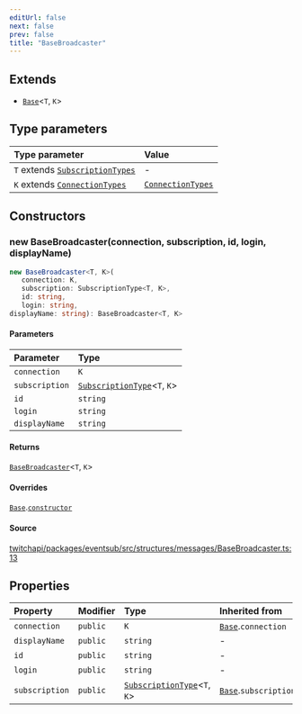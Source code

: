 ```yaml
---
editUrl: false
next: false
prev: false
title: "BaseBroadcaster"
---
```


## Extends

- [`Base`](Base.md)\<`T`, `K`\>

## Type parameters

| Type parameter | Value |
| :------ | :------ |
| `T` extends [`SubscriptionTypes`](../enumerations/SubscriptionTypes.md) | - |
| `K` extends [`ConnectionTypes`](../type-aliases/ConnectionTypes.md) | [`ConnectionTypes`](../type-aliases/ConnectionTypes.md) |

## Constructors

### new BaseBroadcaster(connection, subscription, id, login, displayName)

```ts
new BaseBroadcaster<T, K>(
   connection: K, 
   subscription: SubscriptionType<T, K>, 
   id: string, 
   login: string, 
displayName: string): BaseBroadcaster<T, K>
```

#### Parameters

| Parameter | Type |
| :------ | :------ |
| `connection` | `K` |
| `subscription` | [`SubscriptionType`](../type-aliases/SubscriptionType.md)\<`T`, `K`\> |
| `id` | `string` |
| `login` | `string` |
| `displayName` | `string` |

#### Returns

[`BaseBroadcaster`](BaseBroadcaster.md)\<`T`, `K`\>

#### Overrides

[`Base`](Base.md).[`constructor`](Base.md#constructors)

#### Source

[twitchapi/packages/eventsub/src/structures/messages/BaseBroadcaster.ts:13](https://github.com/pablornc/twitchapi//blob/b274026/packages/eventsub/src/structures/messages/BaseBroadcaster.ts#L13)

## Properties

| Property | Modifier | Type | Inherited from |
| :------ | :------ | :------ | :------ |
| `connection` | `public` | `K` | [`Base`](Base.md).`connection` |
| `displayName` | `public` | `string` | - |
| `id` | `public` | `string` | - |
| `login` | `public` | `string` | - |
| `subscription` | `public` | [`SubscriptionType`](../type-aliases/SubscriptionType.md)\<`T`, `K`\> | [`Base`](Base.md).`subscription` |
